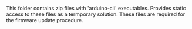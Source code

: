 This folder contains zip files with 'arduino-cli' executables.
Provides static access to these files as a termporary solution.
These files are required for the firmware update procedure.

